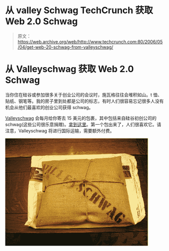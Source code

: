 # 从 valley Schwag TechCrunch 获取 Web 2.0 Schwag

> 原文：<https://web.archive.org/web/http://www.techcrunch.com:80/2006/05/04/get-web-20-schwag-from-valleyschwag/>

# 从 Valleyschwag 获取 Web 2.0 Schwag

 [](https://web.archive.org/web/20220927030336/http://www.valleyschwag.com/) 当你住在硅谷或参加很多关于创业公司的会议时，施瓦格往往会堆积如山。t 恤、贴纸、钢笔等。我的房子里到处都是公司的标志，有时人们很容易忘记很多人没有机会从他们最喜欢的创业公司获得 schwag。

[Valleyschwag](https://web.archive.org/web/20220927030336/http://www.valleyschwag.com/) 会每月给你寄去 15 美元的包裹，其中包括来自硅谷初创公司的 schwag(这些公司很乐意捐赠)。[拿到这里](https://web.archive.org/web/20220927030336/http://valleyschwag.com/)。第一个包出来了，人们很喜欢它。请注意，Valleyschwag 将进行国际运输，需要额外付费。

![](img/73d7d95b809d759031c8030c8ea2c1a7.png)